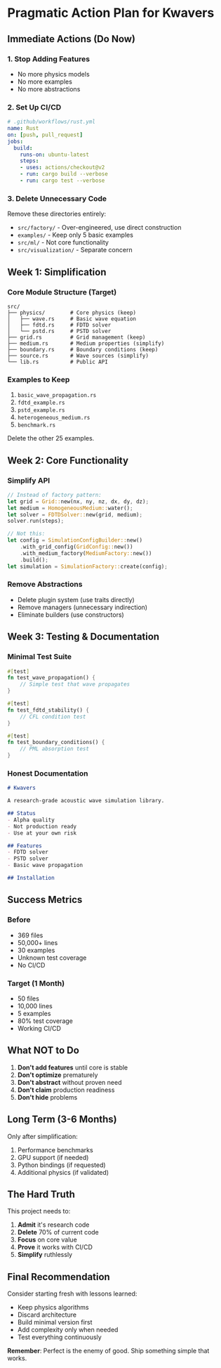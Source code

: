 # Pragmatic Action Plan for Kwavers

## Immediate Actions (Do Now)

### 1. Stop Adding Features
- No more physics models
- No more examples
- No more abstractions

### 2. Set Up CI/CD
```yaml
# .github/workflows/rust.yml
name: Rust
on: [push, pull_request]
jobs:
  build:
    runs-on: ubuntu-latest
    steps:
    - uses: actions/checkout@v2
    - run: cargo build --verbose
    - run: cargo test --verbose
```

### 3. Delete Unnecessary Code
Remove these directories entirely:
- `src/factory/` - Over-engineered, use direct construction
- `examples/` - Keep only 5 basic examples
- `src/ml/` - Not core functionality
- `src/visualization/` - Separate concern

## Week 1: Simplification

### Core Module Structure (Target)
```
src/
├── physics/        # Core physics (keep)
│   ├── wave.rs     # Basic wave equation
│   ├── fdtd.rs     # FDTD solver
│   └── pstd.rs     # PSTD solver
├── grid.rs         # Grid management (keep)
├── medium.rs       # Medium properties (simplify)
├── boundary.rs     # Boundary conditions (keep)
├── source.rs       # Wave sources (simplify)
└── lib.rs          # Public API
```

### Examples to Keep
1. `basic_wave_propagation.rs`
2. `fdtd_example.rs`
3. `pstd_example.rs`
4. `heterogeneous_medium.rs`
5. `benchmark.rs`

Delete the other 25 examples.

## Week 2: Core Functionality

### Simplify API
```rust
// Instead of factory pattern:
let grid = Grid::new(nx, ny, nz, dx, dy, dz);
let medium = HomogeneousMedium::water();
let solver = FDTDSolver::new(grid, medium);
solver.run(steps);

// Not this:
let config = SimulationConfigBuilder::new()
    .with_grid_config(GridConfig::new())
    .with_medium_factory(MediumFactory::new())
    .build();
let simulation = SimulationFactory::create(config);
```

### Remove Abstractions
- Delete plugin system (use traits directly)
- Remove managers (unnecessary indirection)
- Eliminate builders (use constructors)

## Week 3: Testing & Documentation

### Minimal Test Suite
```rust
#[test]
fn test_wave_propagation() {
    // Simple test that wave propagates
}

#[test]
fn test_fdtd_stability() {
    // CFL condition test
}

#[test]
fn test_boundary_conditions() {
    // PML absorption test
}
```

### Honest Documentation
```markdown
# Kwavers

A research-grade acoustic wave simulation library.

## Status
- Alpha quality
- Not production ready
- Use at your own risk

## Features
- FDTD solver
- PSTD solver
- Basic wave propagation

## Installation
```

## Success Metrics

### Before
- 369 files
- 50,000+ lines
- 30 examples
- Unknown test coverage
- No CI/CD

### Target (1 Month)
- 50 files
- 10,000 lines
- 5 examples
- 80% test coverage
- Working CI/CD

## What NOT to Do

1. **Don't add features** until core is stable
2. **Don't optimize** prematurely
3. **Don't abstract** without proven need
4. **Don't claim** production readiness
5. **Don't hide** problems

## Long Term (3-6 Months)

Only after simplification:
1. Performance benchmarks
2. GPU support (if needed)
3. Python bindings (if requested)
4. Additional physics (if validated)

## The Hard Truth

This project needs to:
1. **Admit** it's research code
2. **Delete** 70% of current code
3. **Focus** on core value
4. **Prove** it works with CI/CD
5. **Simplify** ruthlessly

## Final Recommendation

Consider starting fresh with lessons learned:
- Keep physics algorithms
- Discard architecture
- Build minimal version first
- Add complexity only when needed
- Test everything continuously

**Remember**: Perfect is the enemy of good. Ship something simple that works.